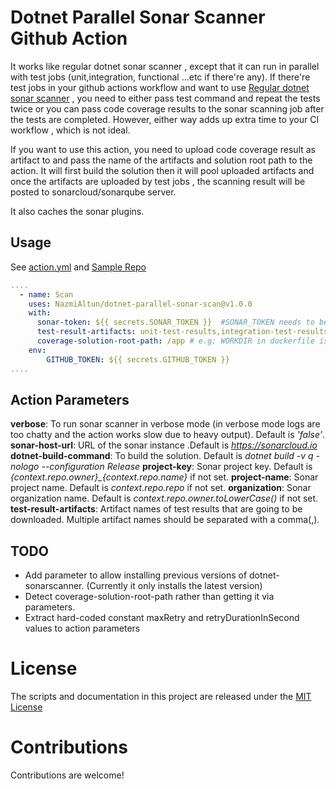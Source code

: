 # Dotnet Parallel Sonar Scanner Github Action

It works like regular dotnet sonar scanner , except that it can run in parallel with test jobs (unit,integration, functional ...etc  if there're any).
If there're test jobs in your github actions workflow and want to use  [Regular dotnet sonar scanner](https://github.com/marketplace/actions/dotnet-sonarscanner) , you need to either 
pass test command and repeat the tests twice or you can pass code coverage results to the sonar scanning job after the tests are completed. However, either way adds up extra time to your CI workflow , which is not ideal.

If you want to use this action, you need to upload code coverage result as artifact to and pass the name of the artifacts and solution root path to the action. It will first build the solution then it will pool uploaded artifacts and once the artifacts are uploaded by test jobs , the scanning result will be posted to sonarcloud/sonarqube server.

It also caches the sonar plugins.

## Usage
See [action.yml](action.yml) and [Sample Repo](https://github.com/NazmiAltun/dotnet-sonar-sample)

```yml
....
  - name: Scan
    uses: NazmiAltun/dotnet-parallel-sonar-scan@v1.0.0
    with:
      sonar-token: ${{ secrets.SONAR_TOKEN }}  #SONAR_TOKEN needs to be set in the secrets
      test-result-artifacts: unit-test-results,integration-test-results
      coverage-solution-root-path: /app # e.g; WORKDIR in dockerfile is set to /app.
    env:
        GITHUB_TOKEN: ${{ secrets.GITHUB_TOKEN }}
....
```

## Action Parameters 

**verbose**: To run sonar scanner in verbose mode (in verbose mode logs are too chatty and the action works slow due to heavy output). Default is *'false'*.
**sonar-host-url**: URL of the sonar instance .Default is *https://sonarcloud.io*
**dotnet-build-command**: To build the solution. Default is *dotnet build -v q -nologo --configuration Release*
**project-key**: Sonar project key. Default is *{context.repo.owner}_{context.repo.name}* if not set.
**project-name**: Sonar project name. Default is *context.repo.repo* if not set.
**organization**: Sonar organization name. Default is *context.repo.owner.toLowerCase()* if not set.
**test-result-artifacts**: Artifact names of test results that are going to be downloaded. Multiple artifact names should be separated with a comma(,).

## TODO 
- Add parameter to allow installing previous versions of dotnet-sonarscanner. (Currently it only installs the latest version)
- Detect coverage-solution-root-path rather than getting it via parameters.
- Extract hard-coded constant maxRetry and retryDurationInSecond values to action parameters 

# License

The scripts and documentation in this project are released under the [MIT License](LICENSE)

# Contributions

Contributions are welcome!
